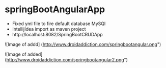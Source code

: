 # springBootAngularApp

* Fixed yml file to fire default database MySQl
* IntellijIdea import as maven project
* http://localhost:8082/SpringBootCRUDApp

![Image of addd]
(http://www.droidaddiction.com/springbootangular.png")


![Image of added]
(http://www.droidaddiction.com/springbootangular2.png")
